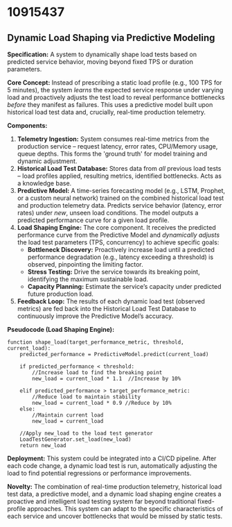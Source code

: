 # 10915437

## Dynamic Load Shaping via Predictive Modeling

**Specification:** A system to dynamically shape load tests based on predicted service behavior, moving beyond fixed TPS or duration parameters.

**Core Concept:** Instead of prescribing a static load profile (e.g., 100 TPS for 5 minutes), the system *learns* the expected service response under varying load and proactively adjusts the test load to reveal performance bottlenecks *before* they manifest as failures. This uses a predictive model built upon historical load test data and, crucially, real-time production telemetry.

**Components:**

1.  **Telemetry Ingestion:** System consumes real-time metrics from the production service – request latency, error rates, CPU/Memory usage, queue depths.  This forms the 'ground truth' for model training and dynamic adjustment.
2.  **Historical Load Test Database:** Stores data from *all* previous load tests – load profiles applied, resulting metrics, identified bottlenecks.  Acts as a knowledge base.
3.  **Predictive Model:**  A time-series forecasting model (e.g., LSTM, Prophet, or a custom neural network) trained on the combined historical load test and production telemetry data.  Predicts service behavior (latency, error rates) under *new*, unseen load conditions.  The model outputs a predicted performance curve for a given load profile.
4.  **Load Shaping Engine:**  The core component.  It receives the predicted performance curve from the Predictive Model and *dynamically adjusts* the load test parameters (TPS, concurrency) to achieve specific goals:
    *   **Bottleneck Discovery:**  Proactively increase load until a predicted performance degradation (e.g., latency exceeding a threshold) is observed, pinpointing the limiting factor.
    *   **Stress Testing:**  Drive the service towards its breaking point, identifying the maximum sustainable load.
    *   **Capacity Planning:**  Estimate the service’s capacity under predicted future production load.
5.  **Feedback Loop:** The results of each dynamic load test (observed metrics) are fed back into the Historical Load Test Database to continuously improve the Predictive Model’s accuracy.

**Pseudocode (Load Shaping Engine):**

```
function shape_load(target_performance_metric, threshold, current_load):
    predicted_performance = PredictiveModel.predict(current_load)

    if predicted_performance < threshold:
        //Increase load to find the breaking point
        new_load = current_load * 1.1  //Increase by 10%

    elif predicted_performance > target_performance_metric:
        //Reduce load to maintain stability
        new_load = current_load * 0.9 //Reduce by 10%
    else:
        //Maintain current load
        new_load = current_load

    //Apply new_load to the load test generator
    LoadTestGenerator.set_load(new_load)
    return new_load
```

**Deployment:** This system could be integrated into a CI/CD pipeline.  After each code change, a dynamic load test is run, automatically adjusting the load to find potential regressions or performance improvements.

**Novelty:** The combination of real-time production telemetry, historical load test data, a predictive model, and a dynamic load shaping engine creates a proactive and intelligent load testing system far beyond traditional fixed-profile approaches. This system can adapt to the specific characteristics of each service and uncover bottlenecks that would be missed by static tests.